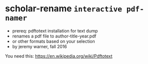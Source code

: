 # scholar-rename `interactive pdf-namer`

- prereq: pdftotext installation for text dump
- renames a pdf file to author-title-year.pdf
- or other formats based on your selection
- by jeremy warner, fall 2016

You need this: https://en.wikipedia.org/wiki/Pdftotext


